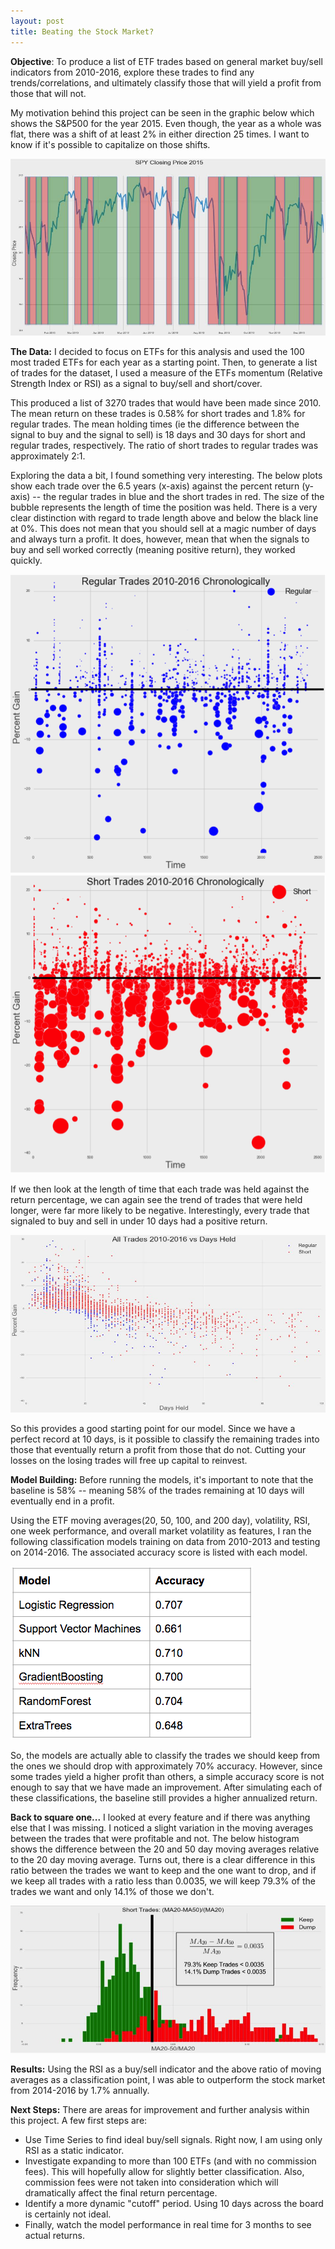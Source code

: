 ```yaml
---
layout: post
title: Beating the Stock Market?
---
```


**Objective**: To produce a list of ETF trades based on general market buy/sell indicators from 2010-2016, explore these trades to find any trends/correlations, and ultimately classify those that will yield a profit from those that will not.

My motivation behind this project can be seen in the graphic below which shows the S&P500 for the year 2015. Even though, the year as a whole was flat, there was a shift of at least 2% in either direction 25 times. I want to know if it's possible to capitalize on those shifts.

![functions](/images/Market/1.jpg)

**The Data:**
I decided to focus on ETFs for this analysis and used the 100 most traded ETFs for each year as a starting point. Then, to generate a list of trades for the dataset, I used a measure of the ETFs momentum (Relative Strength Index or RSI) as a signal to buy/sell and short/cover.

This produced a list of 3270 trades that would have been made since 2010. The mean return on these trades is 0.58% for short trades and 1.8% for regular trades. The mean holding times (ie the difference between the signal to buy and the signal to sell) is 18 days and 30 days for short and regular trades, respectively. The ratio of short trades to regular trades was approximately 2:1.

Exploring the data a bit, I found something very interesting. The below plots show each trade over the 6.5 years (x-axis) against the percent return (y-axis) -- the regular trades in blue and the short trades in red. The size of the bubble represents the length of time the position was held. There is a very clear distinction with regard to trade length above and below the black line at 0%. This does not mean that you should sell at a magic number of days and always turn a profit. It does, however, mean that when the signals to buy and sell worked correctly (meaning positive return), they worked quickly.

![functions](/images/Market/2a.png)
![functions](/images/Market/3a.png)

If we then look at the length of time that each trade was held against the return percentage, we can again see the trend of trades that were held longer, were far more likely to be negative. Interestingly, every trade that signaled to buy and sell in under 10 days had a positive return.

![functions](/images/Market/4.jpg)

So this provides a good starting point for our model. Since we have a perfect record at 10 days, is it possible to classify the remaining trades into those that eventually return a profit from those that do not. Cutting your losses on the losing trades will free up capital to reinvest.

**Model Building:**
Before running the models, it's important to note that the baseline is 58% -- meaning 58% of the trades remaining at 10 days will eventually end in a profit.

Using the ETF moving averages(20, 50, 100, and 200 day), volatility, RSI, one week performance, and overall market volatility as features, I ran the following classification models training on data from 2010-2013 and testing on 2014-2016. The associated accuracy score is listed with each model.

![functions](/images/Market/5.png)

So, the models are actually able to classify the trades we should keep from the ones we should drop with approximately 70% accuracy. However, since some trades yield a higher profit than others, a simple accuracy score is not enough to say that we have made an improvement. After simulating each of these classifications, the baseline still provides a higher annualized return.

**Back to square one...**
I looked at every feature and if there was anything else that I was missing. I noticed a slight variation in the moving averages between the trades that were profitable and not. The below histogram shows the difference between the 20 and 50 day moving averages relative to the 20 day moving average. Turns out, there is a clear difference in this ratio between the trades we want to keep and the one want to drop, and if we keep all trades with a ratio less than 0.0035, we will keep 79.3% of the trades we want and only 14.1% of those we don't.

![functions](/images/Market/6.png)

**Results:**
Using the RSI as a buy/sell indicator and the above ratio of moving averages as a classification point, I was able to outperform the stock market from 2014-2016 by 1.7% annually.


**Next Steps:**
There are areas for improvement and further analysis within this project. A few first steps are:

- Use Time Series to find ideal buy/sell signals. Right now, I am using only RSI as a static indicator.
- Investigate expanding to more than 100 ETFs (and with no commission fees). This will hopefully allow for slightly better classification. Also, commission fees were not taken into consideration which will dramatically affect the final return percentage.
- Identify a more dynamic "cutoff" period. Using 10 days across the board is certainly not ideal.
- Finally, watch the model performance in real time for 3 months to see actual returns.
